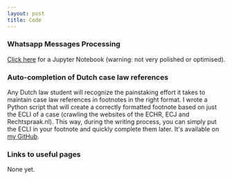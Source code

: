 ```yaml
---
layout: post
title: Code
---
```


### Whatsapp Messages Processing

<a href="../assets/docs/whatsapp_export_processor.ipynb">Click here</a> for a Jupyter Notebook (warning: not very polished or optimised).

### Auto-completion of Dutch case law references

Any Dutch law student will recognize the painstaking effort it takes to maintain case law references in footnotes in the right format. I wrote a Python script that will create a 
correctly formatted footnote based on just the ECLI of a case (crawling the websites of the ECHR, ECJ and Rechtspraak.nl). This way, during the writing process, you can simply put the ECLI in your footnote and quickly complete them later. 
It's available on <a href="https://github.com/jhvanstaalduinen/JuridischeVoetnoten">my GitHub</a>.

### Links to useful pages

None yet.